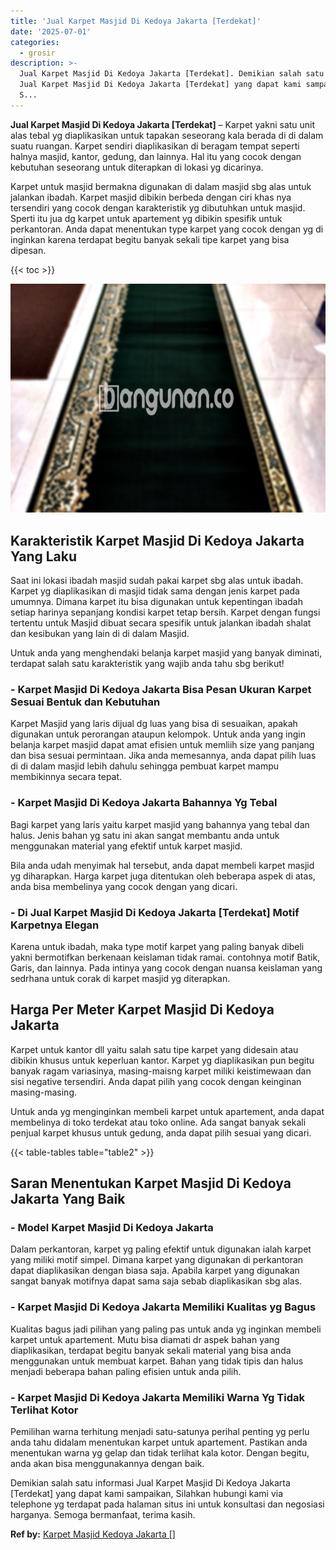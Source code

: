 ```yaml
---
title: 'Jual Karpet Masjid Di Kedoya Jakarta [Terdekat]'
date: '2025-07-01'
categories:
  - grosir
description: >-
  Jual Karpet Masjid Di Kedoya Jakarta [Terdekat]. Demikian salah satu informasi
  Jual Karpet Masjid Di Kedoya Jakarta [Terdekat] yang dapat kami sampaikan,
  S...
---
```


**Jual Karpet Masjid Di Kedoya Jakarta \[Terdekat\]** – Karpet yakni satu unit alas tebal yg diaplikasikan untuk tapakan seseorang kala berada di di dalam suatu ruangan. Karpet sendiri diaplikasikan di beragam tempat seperti halnya masjid, kantor, gedung, dan lainnya. Hal itu yang cocok dengan kebutuhan seseorang untuk diterapkan di lokasi yg dicarinya.

Karpet untuk masjid bermakna digunakan di dalam masjid sbg alas untuk jalankan ibadah. Karpet masjid dibikin berbeda dengan ciri khas nya tersendiri yang cocok dengan karakteristik yg dibutuhkan untuk masjid. Sperti itu jua dg karpet untuk apartement yg dibikin spesifik untuk perkantoran. Anda dapat menentukan type karpet yang cocok dengan yg di inginkan karena terdapat begitu banyak sekali tipe karpet yang bisa dipesan.

{{< toc >}}

![Jual Karpet Masjid Di Kedoya Jakarta [Terdekat]](/images/grosir-karpet-murah-77.png)

## Karakteristik Karpet Masjid Di Kedoya Jakarta Yang Laku

Saat ini lokasi ibadah masjid sudah pakai karpet sbg alas untuk ibadah. Karpet yg diaplikasikan di masjid tidak sama dengan jenis karpet pada umumnya. Dimana karpet itu bisa digunakan untuk kepentingan ibadah setiap harinya sepanjang kondisi karpet tetap bersih. Karpet dengan fungsi tertentu untuk Masjid dibuat secara spesifik untuk jalankan ibadah shalat dan kesibukan yang lain di di dalam Masjid.

Untuk anda yang menghendaki belanja karpet masjid yang banyak diminati, terdapat salah satu karakteristik yang wajib anda tahu sbg berikut!

### \- Karpet Masjid Di Kedoya Jakarta Bisa Pesan Ukuran Karpet Sesuai Bentuk dan Kebutuhan

Karpet Masjid yang laris dijual dg luas yang bisa di sesuaikan, apakah digunakan untuk perorangan ataupun kelompok. Untuk anda yang ingin belanja karpet masjid dapat amat efisien untuk memliih size yang panjang dan bisa sesuai permintaan. Jika anda memesannya, anda dapat pilih luas di di dalam masjid lebih dahulu sehingga pembuat karpet mampu membikinnya secara tepat.

### \- Karpet Masjid Di Kedoya Jakarta Bahannya Yg Tebal

Bagi karpet yang laris yaitu karpet masjid yang bahannya yang tebal dan halus. Jenis bahan yg satu ini akan sangat membantu anda untuk menggunakan material yang efektif untuk karpet masjid.

Bila anda udah menyimak hal tersebut, anda dapat membeli karpet masjid yg diharapkan. Harga karpet juga ditentukan oleh beberapa aspek di atas, anda bisa membelinya yang cocok dengan yang dicari.

### \- Di Jual Karpet Masjid Di Kedoya Jakarta \[Terdekat\] Motif Karpetnya Elegan

Karena untuk ibadah, maka type motif karpet yang paling banyak dibeli yakni bermotifkan berkenaan keislaman tidak ramai. contohnya motif Batik, Garis, dan lainnya. Pada intinya yang cocok dengan nuansa keislaman yang sedrhana untuk corak di karpet masjid yg diterapkan.

## Harga Per Meter Karpet Masjid Di Kedoya Jakarta

Karpet untuk kantor dll yaitu salah satu tipe karpet yang didesain atau dibikin khusus untuk keperluan kantor. Karpet yg diaplikasikan pun begitu banyak ragam variasinya, masing-maisng karpet miliki keistimewaan dan sisi negative tersendiri. Anda dapat pilih yang cocok dengan keinginan masing-masing.

Untuk anda yg menginginkan membeli karpet untuk apartement, anda dapat membelinya di toko terdekat atau toko online. Ada sangat banyak sekali penjual karpet khusus untuk gedung, anda dapat pilih sesuai yang dicari.

{{< table-tables table="table2" >}}

## Saran Menentukan Karpet Masjid Di Kedoya Jakarta Yang Baik

### \- Model Karpet Masjid Di Kedoya Jakarta

Dalam perkantoran, karpet yg paling efektif untuk digunakan ialah karpet yang miliki motif simpel. Dimana karpet yang digunakan di perkantoran dapat diaplikasikan dengan biasa saja. Apabila karpet yang digunakan sangat banyak motifnya dapat sama saja sebab diaplikasikan sbg alas.

### \- Karpet Masjid Di Kedoya Jakarta Memiliki Kualitas yg Bagus

Kualitas bagus jadi pilihan yang paling pas untuk anda yg inginkan membeli karpet untuk apartement. Mutu bisa diamati dr aspek bahan yang diaplikasikan, terdapat begitu banyak sekali material yang bisa anda menggunakan untuk membuat karpet. Bahan yang tidak tipis dan halus menjadi beberapa bahan paling efisien untuk anda pilih.

### \- Karpet Masjid Di Kedoya Jakarta Memiliki Warna Yg Tidak Terlihat Kotor

Pemilihan warna terhitung menjadi satu-satunya perihal penting yg perlu anda tahu didalam menentukan karpet untuk apartement. Pastikan anda menentukan warna yg gelap dan tidak terlihat kala kotor. Dengan begitu, anda akan bisa menggunakannya dengan baik.

Demikian salah satu informasi Jual Karpet Masjid Di Kedoya Jakarta \[Terdekat\] yang dapat kami sampaikan, Silahkan hubungi kami via telephone yg terdapat pada halaman situs ini untuk konsultasi dan negosiasi harganya. Semoga bermanfaat, terima kasih.

**Ref by:**  [Karpet Masjid Kedoya Jakarta []](https://id.wikipedia.org/wiki/Karpet)
